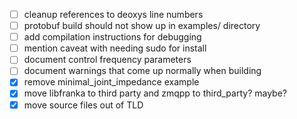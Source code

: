 - [ ] cleanup references to deoxys line numbers
- [ ] protobuf build should not show up in examples/ directory
- [ ] add compilation instructions for debugging
- [ ] mention caveat with needing sudo for install
- [ ] document control frequency parameters
- [ ] document warnings that come up normally when building
- [x] remove minimal_joint_impedance example
- [x] move libfranka to third party and zmqpp to third_party? maybe?
- [x] move source files out of TLD
